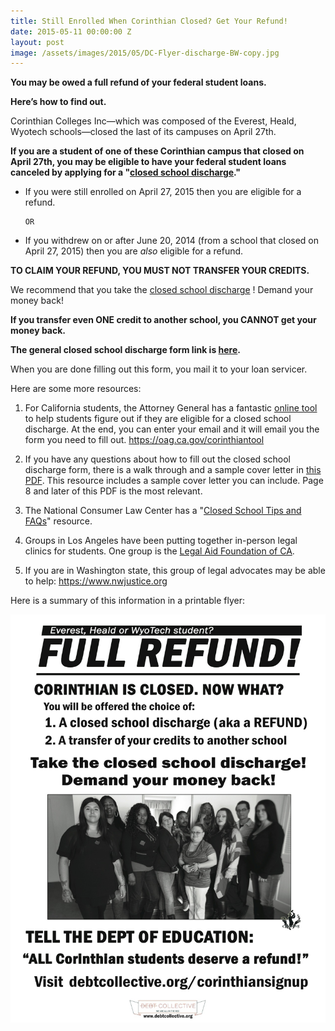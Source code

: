 ```yaml
---
title: Still Enrolled When Corinthian Closed? Get Your Refund!
date: 2015-05-11 00:00:00 Z
layout: post
image: /assets/images/2015/05/DC-Flyer-discharge-BW-copy.jpg
---
```


**You may be owed a full refund of your federal student loans.**

**Here’s how to find out.**

Corinthian Colleges Inc&mdash;which was composed of the Everest, Heald, Wyotech schools&mdash;closed the last of its campuses on April 27th. 


**If you are a student of one of these Corinthian campus that closed on April 27th, you may be eligible to have your federal student loans canceled by applying for a "[closed school discharge](http://www.ifap.ed.gov/dpcletters/attachments/GEN1418AttachLoanDischargeAppSchoolClosure.pdf)."**

* If you were still enrolled on April 27, 2015 then you are eligible for a refund.

      OR

* If you withdrew on or after June 20, 2014 (from a school that closed on April 27, 2015) then you are *also* eligible for a refund.

**TO CLAIM YOUR REFUND, YOU MUST NOT TRANSFER YOUR CREDITS.**


We recommend that you take the [closed school discharge](http://www.ifap.ed.gov/dpcletters/attachments/GEN1418AttachLoanDischargeAppSchoolClosure.pdf) ! Demand your money back! 

**If you transfer even ONE credit to another school, you CANNOT get your money back.**

**The general closed school discharge form link is [here](http://www.ifap.ed.gov/dpcletters/attachments/GEN1418AttachLoanDischargeAppSchoolClosure.pdf).**

When you are done filling out this form, you mail it to your loan servicer.

Here are some more resources: 

1. For California students, the Attorney General has a fantastic [online tool](https://oag.ca.gov/corinthiantool) to help students figure out if they are eligible for a closed school discharge. At the end, you can enter your email and it will email you the form you need to fill out. https://oag.ca.gov/corinthiantool

2.   If you have any questions about how to fill out the closed school discharge form, there is a walk through and a sample cover letter in [this PDF](http://assets.seiu.org/campaigns/corinthianshutdown.org/Closed-School-Loan-Discharge-Packet.pdf). This resource includes a sample cover letter you can include. Page 8 and later of this PDF is the most relevant. 

3. The National Consumer Law Center has a "[Closed School Tips and FAQs](http://www.studentloanborrowerassistance.org/loan-cancellation/school-related/closed-school/closed-school-tips-and-faqs/)" resource.

4. Groups in Los Angeles have been putting together in-person legal clinics for students. One group is the [Legal Aid Foundation of CA](http://www.lafla.org/).

5. If you are in Washington state,  this group of legal advocates may be able to help: https://www.nwjustice.org

Here is a summary of this information in a printable flyer:

![](/assets/images/2015/06/DC-Flyer-discharge-BW-copy.jpg)


